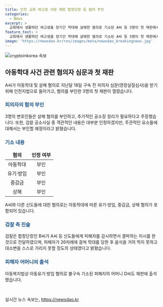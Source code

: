```yaml
---
title: 인천 교회 여고생 사망 재판 합창단장 등 혐의 부인
categories:
  - News
excerpt: >
  교회에서 생활하던 여고생을 장기간 학대해 살해한 혐의로 기소된 A씨 등 3명이 첫 재판에서 살해 혐의를 부인했습니다. 아동학대살해 혐의로 기소된 A씨(54·여)의 변호인은 공소장 정리가 추가로 필요하다며 혐의를 부인하고, 다른 피고인들도 범행을 부인했습니다. 피해자의 어머니도 법정에 출석했는데, 사건은 인천지법에서 진행 중이며, 피의자들은 C양이 자해를 해 막으려 했다고 주장했습니다. A씨와 함께 기소된 다른 피고인들 또한 범행을 부인했고, 이들에게는 아동복지법상 아동학대·유기·방임, 중감금, 상해 혐의도 적용됐습니다.
feature_text: >
  교회에서 생활하던 여고생을 장기간 학대해 살해한 혐의로 기소된 A씨 등 3명이 첫 재판에서 살해 혐의를 부인했습니다. 아동학대살해 혐의로 기소된 A씨(54·여)의 변호인은 공소장 정리가 추가로 필요하다며 혐의를 부인하고, 다른 피고인들도 범행을 부인했습니다. 피해자의 어머니도 법정에 출석했는데, 사건은 인천지법에서 진행 중이며, 피의자들은 C양이 자해를 해 막으려 했다고 주장했습니다. A씨와 함께 기소된 다른 피고인들 또한 범행을 부인했고, 이들에게는 아동복지법상 아동학대·유기·방임, 중감금, 상해 혐의도 적용됐습니다.
image: 'https://newsdao.kr/res/images/meta/newsdao_breakingnews.jpg'
---
```


<p><img src="https://newsdao.kr/res/images/meta/newsdao_breakingnews.jpg" alt="cryptoinkorea 속보" /></p>

<h2 data-ke-size="size26">아동학대 사건 관련 혐의자 심문과 첫 재판</h2>

<p data-ke-size="size16">A씨가 아동학대 및 살해 혐의로 지난달 18일 구속 전 피의자 심문(영장실질심사)을 받기 위해 인천지법으로 들어가고, 혐의를 부인한 3명의 첫 재판이 열렸습니다.</p>

<h3><b><span style="color: #1a5490;">피의자의 혐의 부인</span></b></h3>

<p data-ke-size="size16">3명의 변호인들은 살해 혐의를 부인하고, 추가적인 공소장 정리가 필요하다고 주장했습니다. 또한, 검찰 공소사실 중 객관적인 내용은 대부분 인정하겠지만, 주관적인 요소들에 대해서는 부인할 예정이라고 밝혔습니다.</p>

<h3><b><span style="color: #1a5490;">기소 내용</span></b></h3>

<table>
<thead>
<tr>
<td style="text-align: center; height: 17px;"><b>혐의</b></td>
<td style="text-align: center; height: 17px;"><b>인정 여부</b></td>
</tr>
</thead>
<tbody>
<tr>
<td style="text-align: center; height: 17px;">아동학대</td>
<td style="text-align: center; height: 17px;">부인</td>
</tr>
<tr>
<td style="text-align: center; height: 17px;">유기·방임</td>
<td style="text-align: center; height: 17px;">부인</td>
</tr>
<tr>
<td style="text-align: center; height: 17px;">중감금</td>
<td style="text-align: center; height: 17px;">부인</td>
</tr>
<tr>
<td style="text-align: center; height: 17px;">상해</td>
<td style="text-align: center; height: 17px;">부인</td>
</tr>
</tbody>
</table>

<p data-ke-size="size16">A씨와 다른 신도들에 대한 혐의로는 아동학대에 따른 유기·방임, 중감금, 상해 혐의가 포함되어 있습니다.</p>

<h3><b><span style="color: #1a5490;">검찰 측 진술</span></b></h3>

<p data-ke-size="size16">검찰은 합창단장인 B씨가 A씨 등 신도들에게 피해자를 감시하면서 결박하는 지시를 한 것으로 전달하였으며, 피해자가 26차례에 걸쳐 학대를 당한 후 음식을 거의 먹지 못하고 대소변을 스스로 가리지 못할 정도의 상태였다고 밝혔습니다.</p>

<h3><b><span style="color: #1a5490;">피해자 어머니의 출석</span></b></h3>

<p data-ke-size="size16">아동복지법상 아동유기·방임 혐의로 불구속 기소된 피해자의 어머니 D씨도 재판에 출석했습니다.</p>

<p data-ke-size="size16">&nbsp;</p>
실시간 뉴스 속보는, <a href="https://newsdao.kr" rel="dofollow">https://newsdao.kr</a>


